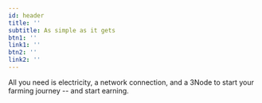 ```yaml
---
id: header
title: ''
subtitle: As simple as it gets
btn1: ''
link1: ''
btn2: ''
link2: ''
---
```


All you need is electricity, a network connection, and a 3Node to start your farming journey -- and start earning.
<!-- Buttons:
Join Us
Visit the Grid Explorer -->
